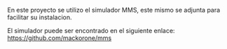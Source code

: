 En este proyecto se utilizo el simulador MMS, este mismo se adjunta para facilitar su instalacion.

El simulador puede ser encontrado en el siguiente enlace: https://github.com/mackorone/mms 
